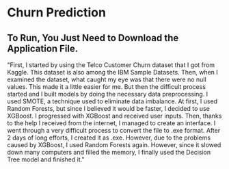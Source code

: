 # Churn Prediction

To Run, You Just Need to Download the Application File.
--------------------------------------------------------------------------------------------------------------------------------------------
"First, I started by using the Telco Customer Churn dataset that I got from Kaggle. This dataset is also among the IBM Sample Datasets. Then, when I examined the dataset, what caught my eye was that there were no null values. This made it a little easier for me. But then the difficult process started and I built models by doing the necessary data preprocessing. I used SMOTE, a technique used to eliminate data imbalance. At first, I used Random Forests, but since I believed it would be faster, I decided to use XGBoost. I progressed with XGBoost and received user inputs. Then, thanks to the help I received from the internet, I managed to create an interface. I went through a very difficult process to convert the file to .exe format. After 2 days of long efforts, I created it as .exe. However, due to the problems caused by XGBoost, I used Random Forests again. However, since it slowed down many computers and filled the memory, I finally used the Decision Tree model and finished it."